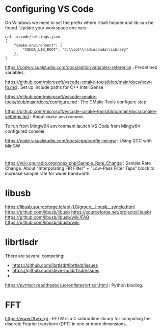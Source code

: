 
# Configuring VS Code

On Windows we need to set the prefix where rtlsdr header and lib can be found. Update your workspace env vars:

    cat .vscode/settings.json
    {
        "cmake.environment": {
            "CONDA_LIB_ROOT": "C:\\opt\\radioconda\\Library"
        },
    }

https://code.visualstudio.com/docs/editor/variables-reference
:   Predefined variables.

https://github.com/microsoft/vscode-cmake-tools/blob/main/docs/how-to.md
:   Set up include paths for C++ IntelliSense

https://github.com/microsoft/vscode-cmake-tools/blob/main/docs/configure.md
:   The CMake Tools configure step

https://github.com/microsoft/vscode-cmake-tools/blob/main/docs/cmake-settings.md
:   About `cmake.environment`.

To run from Mingw64 environment launch VS Code from Mingw64 configured console.

https://code.visualstudio.com/docs/cpp/config-mingw
:   Using GCC with MinGW

# 

https://wiki.gnuradio.org/index.php/Sample_Rate_Change
:   Sample Rate Change. About "Interpolating FIR Filter" +  "Low-Pass Filter Taps" block to increase sample rate for wider bandwidth.


# libusb

https://libusb.sourceforge.io/api-1.0/group__libusb__syncio.html
https://github.com/libusb/libusb
https://sourceforge.net/projects/libusb/
https://github.com/libusb/libusb/wiki/FAQ
https://github.com/libusb/libusb/wiki

# librtlsdr

There are several competing:

* https://github.com/librtlsdr/librtlsdr/issues
* https://github.com/steve-m/librtlsdr/issues
* 

https://pyrtlsdr.readthedocs.io/en/latest/rtlsdr.html
:   Python binding.

# FFT

https://www.fftw.org/
:    FFTW is a C subroutine library for computing the discrete Fourier transform (DFT) in one or more dimensions.


